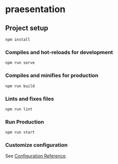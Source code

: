 # praesentation

## Project setup
```
npm install
```

### Compiles and hot-reloads for development
```
npm run serve
```

### Compiles and minifies for production
```
npm run build
```

### Lints and fixes files
```
npm run lint
```

### Run Production
```
npm run start
```

### Customize configuration
See [Configuration Reference](https://cli.vuejs.org/config/).
